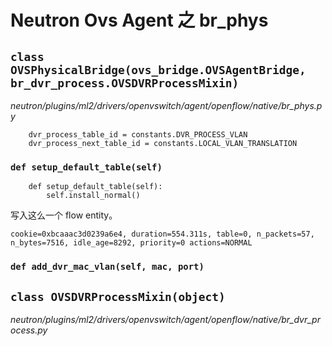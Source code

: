 # Neutron Ovs Agent 之 br_phys



## `class OVSPhysicalBridge(ovs_bridge.OVSAgentBridge, br_dvr_process.OVSDVRProcessMixin)`

*neutron/plugins/ml2/drivers/openvswitch/agent/openflow/native/br_phys.py*

```
    dvr_process_table_id = constants.DVR_PROCESS_VLAN
    dvr_process_next_table_id = constants.LOCAL_VLAN_TRANSLATION
```

### `def setup_default_table(self)`

```
    def setup_default_table(self):
        self.install_normal()
```

写入这么一个 flow entity。

```
cookie=0xbcaaac3d0239a6e4, duration=554.311s, table=0, n_packets=57, n_bytes=7516, idle_age=8292, priority=0 actions=NORMAL
```

### `def add_dvr_mac_vlan(self, mac, port)`






## `class OVSDVRProcessMixin(object)`

*neutron/plugins/ml2/drivers/openvswitch/agent/openflow/native/br_dvr_process.py*



